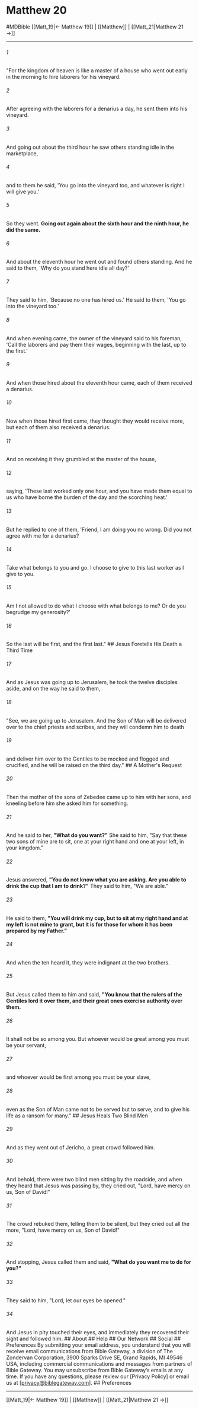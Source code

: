# Matthew 20
#MDBible
[[Matt_19|← Matthew 19]] | [[Matthew]] | [[Matt_21|Matthew 21 →]]

***


###### 1 
"For the kingdom of heaven is like a master of a house who went out early in the morning to hire laborers for his vineyard. 

###### 2 
After agreeing with the laborers for a denarius a day, he sent them into his vineyard. 

###### 3 
And going out about the third hour he saw others standing idle in the marketplace, 

###### 4 
and to them he said, 'You go into the vineyard too, and whatever is right I will give you.' 

###### 5 
So they went. **Going out again about the sixth hour and the ninth hour, he did the same.** 

###### 6 
And about the eleventh hour he went out and found others standing. And he said to them, 'Why do you stand here idle all day?' 

###### 7 
They said to him, 'Because no one has hired us.' He said to them, 'You go into the vineyard too.' 

###### 8 
And when evening came, the owner of the vineyard said to his foreman, 'Call the laborers and pay them their wages, beginning with the last, up to the first.' 

###### 9 
And when those hired about the eleventh hour came, each of them received a denarius. 

###### 10 
Now when those hired first came, they thought they would receive more, but each of them also received a denarius. 

###### 11 
And on receiving it they grumbled at the master of the house, 

###### 12 
saying, 'These last worked only one hour, and you have made them equal to us who have borne the burden of the day and the scorching heat.' 

###### 13 
But he replied to one of them, 'Friend, I am doing you no wrong. Did you not agree with me for a denarius? 

###### 14 
Take what belongs to you and go. I choose to give to this last worker as I give to you. 

###### 15 
Am I not allowed to do what I choose with what belongs to me? Or do you begrudge my generosity?' 

###### 16 
So the last will be first, and the first last." ## Jesus Foretells His Death a Third Time 

###### 17 
And as Jesus was going up to Jerusalem, he took the twelve disciples aside, and on the way he said to them, 

###### 18 
"See, we are going up to Jerusalem. And the Son of Man will be delivered over to the chief priests and scribes, and they will condemn him to death 

###### 19 
and deliver him over to the Gentiles to be mocked and flogged and crucified, and he will be raised on the third day." ## A Mother's Request 

###### 20 
Then the mother of the sons of Zebedee came up to him with her sons, and kneeling before him she asked him for something. 

###### 21 
And he said to her, **"What do you want?"** She said to him, "Say that these two sons of mine are to sit, one at your right hand and one at your left, in your kingdom." 

###### 22 
Jesus answered, **"You do not know what you are asking. Are you able to drink the cup that I am to drink?"** They said to him, "We are able." 

###### 23 
He said to them, **"You will drink my cup, but to sit at my right hand and at my left is not mine to grant, but it is for those for whom it has been prepared by my Father."** 

###### 24 
And when the ten heard it, they were indignant at the two brothers. 

###### 25 
But Jesus called them to him and said, **"You know that the rulers of the Gentiles lord it over them, and their great ones exercise authority over them.** 

###### 26 
It shall not be so among you. But whoever would be great among you must be your servant, 

###### 27 
and whoever would be first among you must be your slave, 

###### 28 
even as the Son of Man came not to be served but to serve, and to give his life as a ransom for many." ## Jesus Heals Two Blind Men 

###### 29 
And as they went out of Jericho, a great crowd followed him. 

###### 30 
And behold, there were two blind men sitting by the roadside, and when they heard that Jesus was passing by, they cried out, "Lord, have mercy on us, Son of David!" 

###### 31 
The crowd rebuked them, telling them to be silent, but they cried out all the more, "Lord, have mercy on us, Son of David!" 

###### 32 
And stopping, Jesus called them and said, **"What do you want me to do for you?"** 

###### 33 
They said to him, "Lord, let our eyes be opened." 

###### 34 
And Jesus in pity touched their eyes, and immediately they recovered their sight and followed him. ## About ## Help ## Our Network ## Social ## Preferences By submitting your email address, you understand that you will receive email communications from Bible Gateway, a division of The Zondervan Corporation, 3900 Sparks Drive SE, Grand Rapids, MI 49546 USA, including commercial communications and messages from partners of Bible Gateway. You may unsubscribe from Bible Gateway&rsquo;s emails at any time. If you have any questions, please review our [Privacy Policy] or email us at [privacy@biblegateway.com]. ## Preferences

***

[[Matt_19|← Matthew 19]] | [[Matthew]] | [[Matt_21|Matthew 21 →]]
